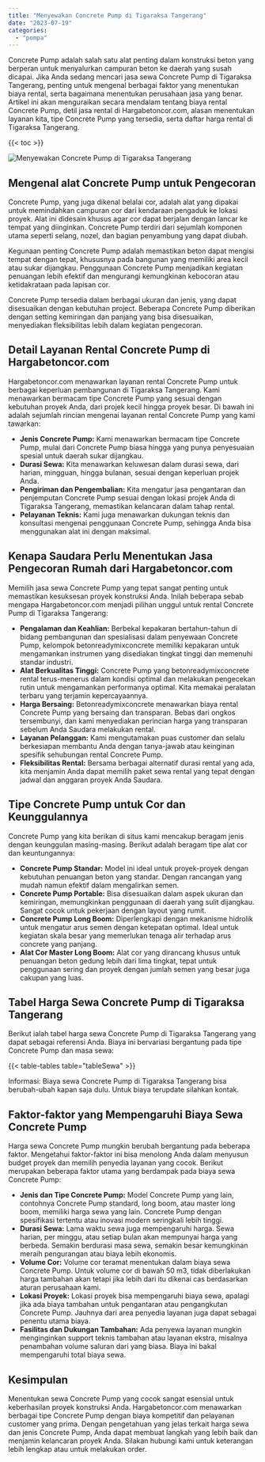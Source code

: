 ```yaml
---
title: "Menyewakan Concrete Pump di Tigaraksa Tangerang"
date: "2023-07-19"
categories: 
  - "pompa"
---
```




Concrete Pump adalah salah satu alat penting dalam konstruksi beton yang berperan untuk menyalurkan campuran beton ke daerah yang susah dicapai. Jika Anda sedang mencari jasa sewa Concrete Pump di Tigaraksa Tangerang, penting untuk mengenal berbagai faktor yang menentukan biaya rental, serta bagaimana menentukan perusahaan jasa yang benar. Artikel ini akan menguraikan secara mendalam tentang biaya rental Concrete Pump, detil jasa rental di Hargabetoncor.com, alasan menentukan layanan kita, tipe Concrete Pump yang tersedia, serta daftar harga rental di Tigaraksa Tangerang.

{{< toc >}}

![Menyewakan Concrete Pump di Tigaraksa Tangerang](https://hargareadymixid.github.io/pompa/concrete-pump%20(23).png)

## Mengenal alat Concrete Pump untuk Pengecoran

Concrete Pump, yang juga dikenal belalai cor, adalah alat yang dipakai untuk memindahkan campuran cor dari kendaraan pengaduk ke lokasi proyek. Alat ini didesain khusus agar cor dapat berjalan dengan lancar ke tempat yang diinginkan. Concrete Pump terdiri dari sejumlah komponen utama seperti selang, nozel, dan bagian penyambung yang dapat diubah.

Kegunaan penting Concrete Pump adalah memastikan beton dapat mengisi tempat dengan tepat, khususnya pada bangunan yang memiliki area kecil atau sukar dijangkau. Penggunaan Concrete Pump menjadikan kegiatan penuangan lebih efektif dan mengurangi kemungkinan kebocoran atau ketidakrataan pada lapisan cor.

Concrete Pump tersedia dalam berbagai ukuran dan jenis, yang dapat disesuaikan dengan kebutuhan project. Beberapa Concrete Pump diberikan dengan setting kemiringan dan panjang yang bisa disesuaikan, menyediakan fleksibilitas lebih dalam kegiatan pengecoran.

## Detail Layanan Rental Concrete Pump di Hargabetoncor.com

Hargabetoncor.com menawarkan layanan rental Concrete Pump untuk berbagai keperluan pembangunan di Tigaraksa Tangerang. Kami menawarkan bermacam tipe Concrete Pump yang sesuai dengan kebutuhan proyek Anda, dari projek kecil hingga proyek besar. Di bawah ini adalah sejumlah rincian mengenai layanan rental Concrete Pump yang kami tawarkan:

- **Jenis Concrete Pump:** Kami menawarkan bermacam tipe Concrete Pump, mulai dari Concrete Pump biasa hingga yang punya penyesuaian spesial untuk daerah sukar dijangkau.
- **Durasi Sewa:** Kita menawarkan keluwesan dalam durasi sewa, dari harian, mingguan, hingga bulanan, sesuai dengan keperluan projek Anda.
- **Pengiriman dan Pengembalian:** Kita mengatur jasa pengantaran dan penjemputan Concrete Pump sesuai dengan lokasi projek Anda di Tigaraksa Tangerang, memastikan kelancaran dalam tahap rental.
- **Pelayanan Teknis:** Kami juga menawarkan dukungan teknis dan konsultasi mengenai penggunaan Concrete Pump, sehingga Anda bisa menggunakan alat ini dengan maksimal.

## Kenapa Saudara Perlu Menentukan Jasa Pengecoran Rumah dari Hargabetoncor.com

Memilih jasa sewa Concrete Pump yang tepat sangat penting untuk memastikan kesuksesan proyek konstruksi Anda. Inilah beberapa sebab mengapa Hargabetoncor.com menjadi pilihan unggul untuk rental Concrete Pump di Tigaraksa Tangerang:

- **Pengalaman dan Keahlian:** Berbekal kepakaran bertahun-tahun di bidang pembangunan dan spesialisasi dalam penyewaan Concrete Pump, kelompok betonreadymixconcrete memiliki kepakaran untuk mengamankan instrumen yang disediakan tingkat tinggi dan memenuhi standar industri.
- **Alat Berkualitas Tinggi:** Concrete Pump yang betonreadymixconcrete rental terus-menerus dalam kondisi optimal dan melakukan pengecekan rutin untuk mengamankan performanya optimal. Kita memakai peralatan terbaru yang terjamin kepercayaannya.
- **Harga Bersaing:** Betonreadymixconcrete menawarkan biaya rental Concrete Pump yang bersaing dan transparan. Bebas dari ongkos tersembunyi, dan kami menyediakan perincian harga yang transparan sebelum Anda Saudara melakukan rental.
- **Layanan Pelanggan:** Kami mengutamakan puas customer dan selalu berkesiapan membantu Anda dengan tanya-jawab atau keinginan spesifik sehubungan rental Concrete Pump.
- **Fleksibilitas Rental:** Bersama berbagai alternatif durasi rental yang ada, kita menjamin Anda dapat memilih paket sewa rental yang tepat dengan jadwal dan anggaran proyek Anda Saudara.

## Tipe Concrete Pump untuk Cor dan Keunggulannya

Concrete Pump yang kita berikan di situs kami mencakup beragam jenis dengan keunggulan masing-masing. Berikut adalah beragam tipe alat cor dan keuntungannya:

- **Concrete Pump Standar:** Model ini ideal untuk proyek-proyek dengan kebutuhan penuangan beton yang standar. Dengan rancangan yang mudah namun efektif dalam mengalirkan semen.
- **Concrete Pump Portable:** Bisa disesuaikan dalam aspek ukuran dan kemiringan, memungkinkan penggunaan di daerah yang sulit dijangkau. Sangat cocok untuk pekerjaan dengan layout yang rumit.
- **Concrete Pump Long Boom:** Diperlengkapi dengan mekanisme hidrolik untuk mengatur arus semen dengan ketepatan optimal. Ideal untuk kegiatan skala besar yang memerlukan tenaga alir terhadap arus concrete yang panjang.
- **Alat Cor Master Long Boom:** Alat cor yang dirancang khusus untuk penuangan beton gedung lebih dari lima tingkat, tepat untuk penggunaan sering dan proyek dengan jumlah semen yang besar juga cakupan yang luas.

## Tabel Harga Sewa Concrete Pump di Tigaraksa Tangerang

Berikut ialah tabel harga sewa Concrete Pump di Tigaraksa Tangerang yang dapat sebagai referensi Anda. Biaya ini bervariasi bergantung pada tipe Concrete Pump dan masa sewa:

{{< table-tables table="tableSewa" >}}

Informasi: Biaya sewa Concrete Pump di Tigaraksa Tangerang bisa berubah-ubah kapan saja dulu. Untuk biaya terupdate silahkan kontak.

## Faktor-faktor yang Mempengaruhi Biaya Sewa Concrete Pump

Harga sewa Concrete Pump mungkin berubah bergantung pada beberapa faktor. Mengetahui faktor-faktor ini bisa menolong Anda dalam menyusun budget proyek dan memilih penyedia layanan yang cocok. Berikut merupakan beberapa faktor utama yang berdampak pada biaya sewa Concrete Pump:

- **Jenis dan Tipe Concrete Pump:** Model Concrete Pump yang lain, contohnya Concrete Pump standard, long boom, atau master long boom, memiliki harga sewa yang lain. Concrete Pump dengan spesifikasi tertentu atau inovasi modern seringkali lebih tinggi.
- **Durasi Sewa:** Lama waktu sewa juga mempengaruhi harga. Sewa harian, per minggu, atau setiap bulan akan mempunyai harga yang berbeda. Semakin berdurasi masa sewa, semakin besar kemungkinan meraih pengurangan atau biaya lebih ekonomis.
- **Volume Cor:** Volume cor teramat menentukan dalam biaya sewa Concrete Pump. Untuk volume cor di bawah 50 m3, tidak diberlakukan harga tambahan akan tetapi jika lebih dari itu dikenai cas berdasarkan aturan perusahaan kami.
- **Lokasi Proyek:** Lokasi proyek bisa mempengaruhi biaya sewa, apalagi jika ada biaya tambahan untuk pengantaran atau pengangkutan Concrete Pump. Jauhnya dari area penyedia layanan juga dapat sebagai penentu utama biaya.
- **Fasilitas dan Dukungan Tambahan:** Ada penyewa layanan mungkin menginginkan support teknis tambahan atau layanan ekstra, misalnya penambahan volume saluran dari yang biasa. Biaya ini bakal mempengaruhi total biaya sewa.

## Kesimpulan

Menentukan sewa Concrete Pump yang cocok sangat esensial untuk keberhasilan proyek konstruksi Anda. Hargabetoncor.com menawarkan berbagai tipe Concrete Pump dengan biaya kompetitif dan pelayanan customer yang prima. Dengan pengetahuan yang jelas terkait harga sewa dan jenis Concrete Pump, Anda dapat membuat langkah yang lebih baik dan menjamin kelancaran proyek Anda. Silakan hubungi kami untuk keterangan lebih lengkap atau untuk melakukan order.
